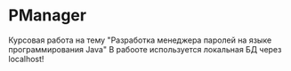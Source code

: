 # PManager
Курсовая работа на тему "Разработка менеджера паролей на языке программирования Java"
В рабооте используется локальная БД через localhost!

